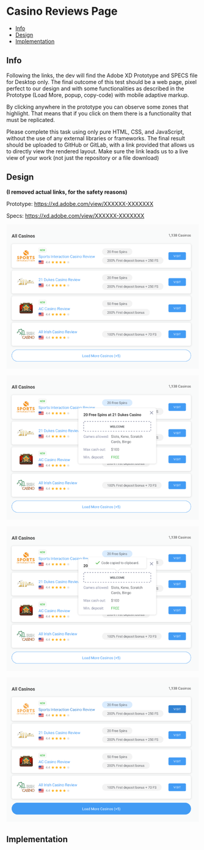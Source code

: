 # Casino Reviews Page

* [Info](#info)
* [Design](#design)
* [Implementation](#implementation)

<a name="info"></a>
## Info

Following the links, the dev will find the Adobe XD Prototype and SPECS file for Desktop only. The final outcome of this test should be a web page, pixel perfect to our design and with some functionalities as described in the Prototype (Load More, popup, copy-code) with mobile adaptive markup.

By clicking anywhere in the prototype you can observe some zones that highlight. That means that if you click on them there is a functionality that must be replicated.

Please complete this task using only pure HTML, CSS, and JavaScript, without the use of any external libraries or frameworks. The final result should be uploaded to GitHub or GitLab, with a link provided that allows us to directly view the rendered layout. Make sure the link leads us to a live view of your work (not just the repository or a file download)

<a name="design"></a>
## Design

**(I removed actual links, for the safety reasons)**

Prototype: https://xd.adobe.com/view/XXXXXX-XXXXXXX

Specs: https://xd.adobe.com/view/XXXXXX-XXXXXXX

![screen1](screen1.png)

![screen2](screen2.png)

![screen3](screen3.png)

![screen4](screen4.png)

<a name="implementation"></a>
## Implementation
